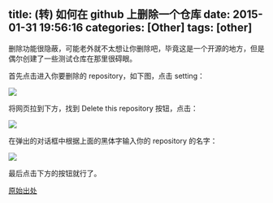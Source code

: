 title: (转) 如何在 github 上删除一个仓库
date: 2015-01-31 19:56:16
categories: [Other]
tags: [other]
---

删除功能很隐蔽，可能老外就不太想让你删除吧，毕竟这是一个开源的地方，但是偶尔创建了一些测试仓库在那里很碍眼。

首先点击进入你要删除的 repository，如下图，点击 setting：

![](http://7u2hy4.com1.z0.glb.clouddn.com/other/github-delete-git/1.jpeg)

将网页拉到下方，找到 Delete this repository 按钮，点击：

![](http://7u2hy4.com1.z0.glb.clouddn.com/other/github-delete-git/2.jpeg)

在弹出的对话框中根据上面的黑体字输入你的 repository 的名字：

![](http://7u2hy4.com1.z0.glb.clouddn.com/other/github-delete-git/3.jpeg)

最后点击下方的按钮就行了。


[原始出处](http://blog.csdn.net/xdrt81y/article/details/21077297 "原始出处")

